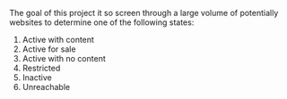 The goal of this project it so screen through a large volume of potentially websites to determine one of the following states: 

1) Active with content 
2) Active for sale 
3) Active with no content 
4) Restricted 
5) Inactive 
6) Unreachable